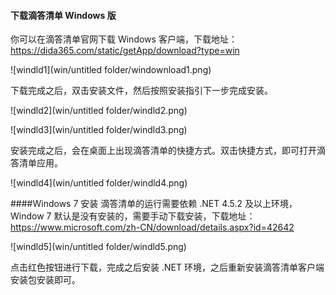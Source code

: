 #### 下载滴答清单 Windows 版

你可以在滴答清单官网下载 Windows 客户端，下载地址：https://dida365.com/static/getApp/download?type=win

![windld1](win/untitled folder/windownload1.png)


下载完成之后，双击安装文件，然后按照安装指引下一步完成安装。

![windld2](win/untitled folder/windld2.png)

![windld3](win/untitled folder/windld3.png)

安装完成之后，会在桌面上出现滴答清单的快捷方式。双击快捷方式，即可打开滴答清单应用。

![windld4](win/untitled folder/windld4.png)


####Windows 7 安装
滴答清单的运行需要依赖 .NET 4.5.2 及以上环境，Window 7 默认是没有安装的，需要手动下载安装，下载地址：https://www.microsoft.com/zh-CN/download/details.aspx?id=42642

![windld5](win/untitled folder/windld5.png)

点击红色按钮进行下载，完成之后安装 .NET 环境，之后重新安装滴答清单客户端安装包安装即可。
